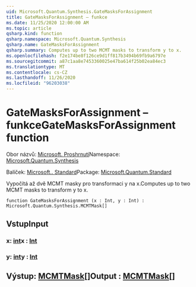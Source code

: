 ```yaml
---
uid: Microsoft.Quantum.Synthesis.GateMasksForAssignment
title: GateMasksForAssignment – funkce
ms.date: 11/25/2020 12:00:00 AM
ms.topic: article
qsharp.kind: function
qsharp.namespace: Microsoft.Quantum.Synthesis
qsharp.name: GateMasksForAssignment
qsharp.summary: Computes up to two MCMT masks to transform y to x.
ms.openlocfilehash: f2e174be8f126ce9d1ff817b3494b69fb9a6797e
ms.sourcegitcommit: a87c1aa8e7453360025e47ba614f25b02ea84ec3
ms.translationtype: MT
ms.contentlocale: cs-CZ
ms.lasthandoff: 11/26/2020
ms.locfileid: "96203038"
---
```

# <a name="gatemasksforassignment-function"></a><span data-ttu-id="c97d4-102">GateMasksForAssignment – funkce</span><span class="sxs-lookup"><span data-stu-id="c97d4-102">GateMasksForAssignment function</span></span>

<span data-ttu-id="c97d4-103">Obor názvů: [Microsoft. Proshrnutí](xref:Microsoft.Quantum.Synthesis)</span><span class="sxs-lookup"><span data-stu-id="c97d4-103">Namespace: [Microsoft.Quantum.Synthesis](xref:Microsoft.Quantum.Synthesis)</span></span>

<span data-ttu-id="c97d4-104">Balíček: [Microsoft.. Standard](https://nuget.org/packages/Microsoft.Quantum.Standard)</span><span class="sxs-lookup"><span data-stu-id="c97d4-104">Package: [Microsoft.Quantum.Standard](https://nuget.org/packages/Microsoft.Quantum.Standard)</span></span>


<span data-ttu-id="c97d4-105">Vypočítá až dvě MCMT masky pro transformaci y na x.</span><span class="sxs-lookup"><span data-stu-id="c97d4-105">Computes up to two MCMT masks to transform y to x.</span></span>

```qsharp
function GateMasksForAssignment (x : Int, y : Int) : Microsoft.Quantum.Synthesis.MCMTMask[]
```


## <a name="input"></a><span data-ttu-id="c97d4-106">Vstup</span><span class="sxs-lookup"><span data-stu-id="c97d4-106">Input</span></span>

### <a name="x--int"></a><span data-ttu-id="c97d4-107">x: [int](xref:microsoft.quantum.lang-ref.int)</span><span class="sxs-lookup"><span data-stu-id="c97d4-107">x : [Int](xref:microsoft.quantum.lang-ref.int)</span></span>




### <a name="y--int"></a><span data-ttu-id="c97d4-108">y: [int](xref:microsoft.quantum.lang-ref.int)</span><span class="sxs-lookup"><span data-stu-id="c97d4-108">y : [Int](xref:microsoft.quantum.lang-ref.int)</span></span>





## <a name="output--mcmtmask"></a><span data-ttu-id="c97d4-109">Výstup: [MCMTMask](xref:Microsoft.Quantum.Synthesis.MCMTMask)[]</span><span class="sxs-lookup"><span data-stu-id="c97d4-109">Output : [MCMTMask](xref:Microsoft.Quantum.Synthesis.MCMTMask)[]</span></span>

